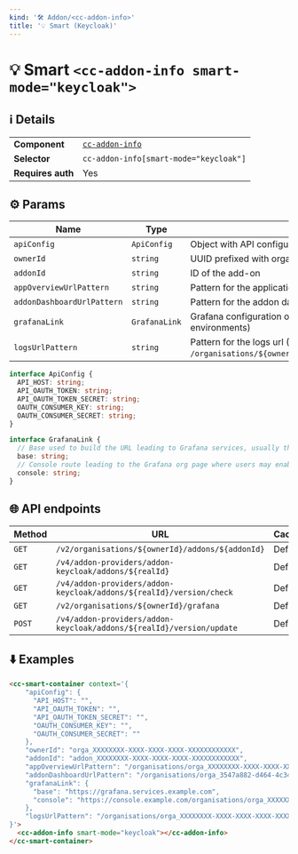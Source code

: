 ```yaml
---
kind: '🛠 Addon/<cc-addon-info>'
title: '💡 Smart (Keycloak)'
---
```

# 💡 Smart `<cc-addon-info smart-mode="keycloak">`

## ℹ️ Details

<table>
<tr><td><strong>Component    </strong> <td><a href="🛠-addons-cc-addon-info--default-story"><code>cc-addon-info</code></a>
<tr><td><strong>Selector     </strong> <td><code>cc-addon-info[smart-mode="keycloak"]</code>
<tr><td><strong>Requires auth</strong> <td>Yes
</table>

## ⚙️ Params

| Name                          | Type          | Details                                                                                         | Default   |
| ----------------------------- | ------------- | ----------------------------------------------------------------------------------------------- | --------- |
| `apiConfig`                   | `ApiConfig`   | Object with API configuration (target host, tokens...)                                          |           |
| `ownerId`                     | `string`      | UUID prefixed with orga_                                                                        |           |
| `addonId`                     | `string`      | ID of the add-on                                                                                |           |
| `appOverviewUrlPattern`       | `string`      | Pattern for the application overview url                                                        |           |
| `addonDashboardUrlPattern`    | `string`      | Pattern for the addon dashboard url                                                             |           |
| `grafanaLink`                 | `GrafanaLink` | Grafana configuration object (may be disabled in some environments)                             | Optional  |
| `logsUrlPattern`              | `string`      | Pattern for the logs url (Example : `/organisations/${ownerId}/applications/${appId}/logs`)     |           |

```ts
interface ApiConfig {
  API_HOST: string;
  API_OAUTH_TOKEN: string;
  API_OAUTH_TOKEN_SECRET: string;
  OAUTH_CONSUMER_KEY: string;
  OAUTH_CONSUMER_SECRET: string;
}

interface GrafanaLink {
  // Base used to build the URL leading to Grafana services, usually the Grafana host name
  base: string;
  // Console route leading to the Grafana org page where users may enable / disable Grafana
  console: string;
}
```

## 🌐 API endpoints

| Method   | URL                                                                       | Cache?  |
|----------|---------------------------------------------------------------------------|---------|
| `GET`    | `/v2/organisations/${ownerId}/addons/${addonId}`                          | Default |
| `GET`    | `/v4/addon-providers/addon-keycloak/addons/${realId}`                     | Default |
| `GET`    | `/v4/addon-providers/addon-keycloak/addons/${realId}/version/check`       | Default |
| `GET`    | `/v2/organisations/${ownerId}/grafana`                                    | Default |
| `POST`   | `/v4/addon-providers/addon-keycloak/addons/${realId}/version/update` | Default |

## ⬇️️ Examples

```html
<cc-smart-container context='{
    "apiConfig": {
      "API_HOST": "",
      "API_OAUTH_TOKEN": "",
      "API_OAUTH_TOKEN_SECRET": "",
      "OAUTH_CONSUMER_KEY": "",
      "OAUTH_CONSUMER_SECRET": ""
    },
    "ownerId": "orga_XXXXXXXX-XXXX-XXXX-XXXX-XXXXXXXXXXXX",
    "addonId": "addon_XXXXXXXX-XXXX-XXXX-XXXX-XXXXXXXXXXXX",
    "appOverviewUrlPattern": "/organisations/orga_XXXXXXXX-XXXX-XXXX-XXXX-XXXXXXXXXXXX/applications/:id",
    "addonDashboardUrlPattern": "/organisations/orga_3547a882-d464-4c34-8168-addons/:id", 
    "grafanaLink": {
      "base": "https://grafana.services.example.com",
      "console": "https://console.example.com/organisations/orga_XXXXXXXX-XXXX-XXXX-XXXX-XXXXXXXXXXXX/grafana"
    },
    "logsUrlPattern": "/organisations/orga_XXXXXXXX-XXXX-XXXX-XXXX-XXXXXXXXXXXX/applications/:id/logs"
}'>
  <cc-addon-info smart-mode="keycloak"></cc-addon-info>
</cc-smart-container>
```
